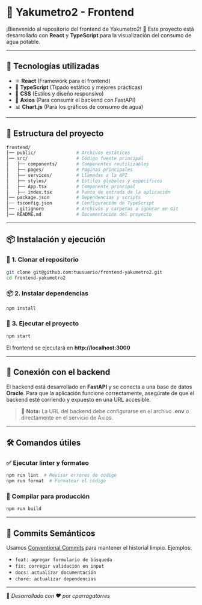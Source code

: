 # 📌 Yakumetro2 - Frontend

¡Bienvenido al repositorio del frontend de Yakumetro2! 🚀 Este proyecto está desarrollado con **React** y **TypeScript** para la visualización del consumo de agua potable.

---

## 📌 **Tecnologías utilizadas**

- ⚛️ **React** (Framework para el frontend)
- 💙 **TypeScript** (Tipado estático y mejores prácticas)
- 🎨 **CSS** (Estilos y diseño responsivo)
- 📡 **Axios** (Para consumir el backend con FastAPI)
- 📊 **Chart.js** (Para los gráficos de consumo de agua)

---

## 📂 **Estructura del proyecto**

```bash
frontend/
│── public/               # Archivos estáticos
│── src/                  # Código fuente principal
│   ├── components/       # Componentes reutilizables
│   ├── pages/            # Páginas principales
│   ├── services/         # Llamadas a la API
│   ├── styles/           # Estilos globales y específicos
│   ├── App.tsx           # Componente principal
│   ├── index.tsx         # Punto de entrada de la aplicación
│── package.json          # Dependencias y scripts
│── tsconfig.json         # Configuración de TypeScript
│── .gitignore            # Archivos y carpetas a ignorar en Git
│── README.md             # Documentación del proyecto
```

---

## 📦 **Instalación y ejecución**

### 🔧 **1. Clonar el repositorio**
```sh
git clone git@github.com:tuusuario/frontend-yakumetro2.git
cd frontend-yakumetro2
```

### 📦 **2. Instalar dependencias**
```sh
npm install
```

### 🚀 **3. Ejecutar el proyecto**
```sh
npm start
```
El frontend se ejecutará en **http://localhost:3000**

---

## 🔌 **Conexión con el backend**
El backend está desarrollado en **FastAPI** y se conecta a una base de datos **Oracle**. Para que la aplicación funcione correctamente, asegúrate de que el backend esté corriendo y expuesto en una URL accesible.

> 📌 **Nota:** La URL del backend debe configurarse en el archivo **.env** o directamente en el servicio de Axios.

---

## 🛠 **Comandos útiles**

### ✅ **Ejecutar linter y formateo**
```sh
npm run lint  # Revisar errores de código
npm run format  # Formatear el código
```

### 🚀 **Compilar para producción**
```sh
npm run build
```

---

## 📝 **Commits Semánticos**
Usamos [Conventional Commits](https://www.conventionalcommits.org/) para mantener el historial limpio.
Ejemplos:

- `feat: agregar formulario de búsqueda`
- `fix: corregir validación en input`
- `docs: actualizar documentación`
- `chore: actualizar dependencias`

---

📌 _Desarrollado con ❤️ por cparragatorres_
